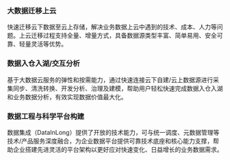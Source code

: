 ### 大数据迁移上云
快速迁移云下数据至云上存储，解决业务数据上云中遇到的技术、成本、人力等问题。上云迁移过程支持全量、增量方式，具备数据源类型丰富、简单易用、安全可靠、轻量灵活等优势。

### 数据入仓入湖/交互分析
基于大数据云服务的弹性和按需能力，通过快速连接云下自建/云上数据源进行采集同步、清洗转换、开发分析、治理及建模，帮助用户轻松快速完成数据入仓入湖和业务数据分析，有效实现数据价值最大化。

### 数据工程与科学平台构建
数据集成（DataInLong）提供了开放的技术能力，可与统一调度、元数据管理等技术/产品服务深度融合，为企业数据平台提供可靠技术底座和核心能力支撑，帮助企业搭建先进灵活的平台架构以更好应对快速变化、日益增长的业务数据需求。
